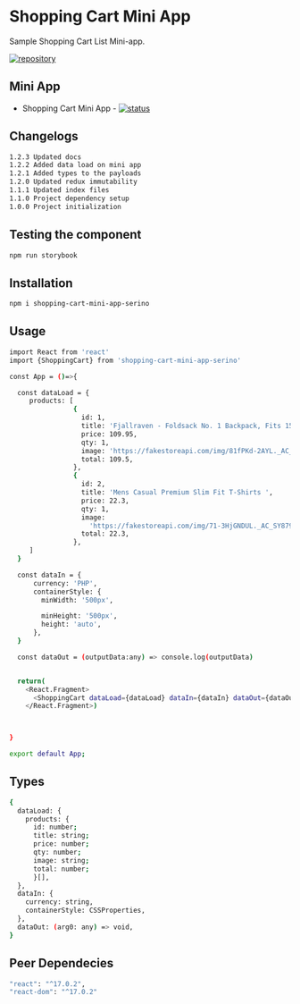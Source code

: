 # Shopping Cart Mini App

Sample Shopping Cart List Mini-app.

[![repository](https://img.shields.io/badge/repo-github-orange)](https://github.com/michael-angelo-estor16/shopping-cart-mini-app)

## Mini App

- Shopping Cart Mini App - [![status](https://img.shields.io/badge/DONE-green)](#)

## Changelogs

```sh
1.2.3 Updated docs
1.2.2 Added data load on mini app
1.2.1 Added types to the payloads
1.2.0 Updated redux immutability
1.1.1 Updated index files
1.1.0 Project dependency setup
1.0.0 Project initialization
```

## Testing the component

```sh
npm run storybook
```

## Installation

```sh
npm i shopping-cart-mini-app-serino
```

## Usage

```sh
import React from 'react'
import {ShoppingCart} from 'shopping-cart-mini-app-serino'

const App = ()=>{

  const dataLoad = {
     products: [
                {
                  id: 1,
                  title: 'Fjallraven - Foldsack No. 1 Backpack, Fits 15 Laptops',
                  price: 109.95,
                  qty: 1,
                  image: 'https://fakestoreapi.com/img/81fPKd-2AYL._AC_SL1500_.jpg',
                  total: 109.5,
                },
                {
                  id: 2,
                  title: 'Mens Casual Premium Slim Fit T-Shirts ',
                  price: 22.3,
                  qty: 1,
                  image:
                    'https://fakestoreapi.com/img/71-3HjGNDUL._AC_SY879._SX._UX._SY._UY_.jpg',
                  total: 22.3,
                },
     ]
  }

  const dataIn = {
      currency: 'PHP',
      containerStyle: {
        minWidth: '500px',

        minHeight: '500px',
        height: 'auto',
      },
  }

  const dataOut = (outputData:any) => console.log(outputData)


  return(
    <React.Fragment>
      <ShoppingCart dataLoad={dataLoad} dataIn={dataIn} dataOut={dataOut}/>
    </React.Fragment>)



}

export default App;

```

## Types

```sh
{
  dataLoad: {
    products: {
      id: number;
      title: string;
      price: number;
      qty: number;
      image: string;
      total: number;
      }[],
  },
  dataIn: {
    currency: string,
    containerStyle: CSSProperties,
  },
  dataOut: (arg0: any) => void,
}

```

## Peer Dependecies

```sh
"react": "^17.0.2",
"react-dom": "^17.0.2"
```
